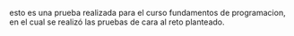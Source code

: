 esto es una prueba realizada para el curso fundamentos de programacion, en el cual se realizó las pruebas de cara al reto planteado.
